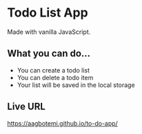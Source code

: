 # Todo List App

Made with vanilla JavaScript.

## What you can do...

* You can create a todo list
* You can delete a todo item
* Your list will be saved in the local storage

## Live URL
https://aagbotemi.github.io/to-do-app/